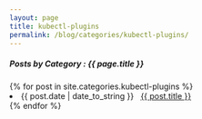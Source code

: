 ```yaml
---
layout: page
title: kubectl-plugins
permalink: /blog/categories/kubectl-plugins/
---
```


<h5> Posts by Category : {{ page.title }} </h5>

<div class="card">
{% for post in site.categories.kubectl-plugins %}
 <li class="category-posts"><span>{{ post.date | date_to_string }}</span> &nbsp; <a href="{{ post.url }}">{{ post.title }}</a></li>
{% endfor %}
</div>
